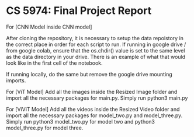 # CS 5974: Final Project Report  



For [CNN Model inside CNN model]

After cloning the repository, it is necessary to setup the data repoistory in the correct place in order
for each script to run.
If running in google drive / from google colab, ensure that the os.chdir() value is set to the same level as the data directory in your drive.
There is an example of what that would look like in the first cell of the notebook.

If running locally, do the same but remove the google drive mounting imports.


For [ViT Model]
Add all the images inside the Resized Image folder and import all the necessary packages for main.py. Simply run python3 main.py

For [ViViT Model]
Add all the videos inside the Resized Video folder and import all the necessary packages for model_two.py and model_three.py. Simply run python3 model_two.py for model two and python3 model_three.py for model three. 